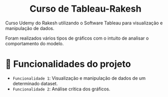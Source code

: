 <h1 align="center"> Curso de Tableau-Rakesh </h1>

Curso Udemy do Rakesh utilizando o Software Tableau para visualização e manipulação de dados. 

Foram realizados vários tipos de gráficos com o intuito de analisar o comportamento do modelo.
# :hammer: Funcionalidades do projeto

- `Funcionalidade 1`: Visualização e manipulação de dados de um determinado dataset.
- `Funcionalidade 2`: Análise crítica dos gráficos.
